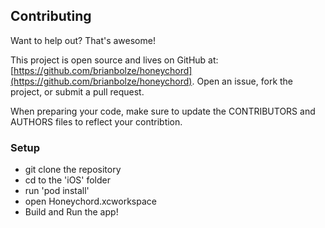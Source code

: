 ## Contributing

Want to help out? That's awesome!   

This project is open source and lives on GitHub at: [https://github.com/brianbolze/honeychord](https://github.com/brianbolze/honeychord).  Open an issue, fork the project, or submit a pull request. 

When preparing your code, make sure to update the CONTRIBUTORS and AUTHORS files to reflect your contribtion.

### Setup
- git clone the repository
- cd to the 'iOS' folder
- run 'pod install'
- open Honeychord.xcworkspace
- Build and Run the app!